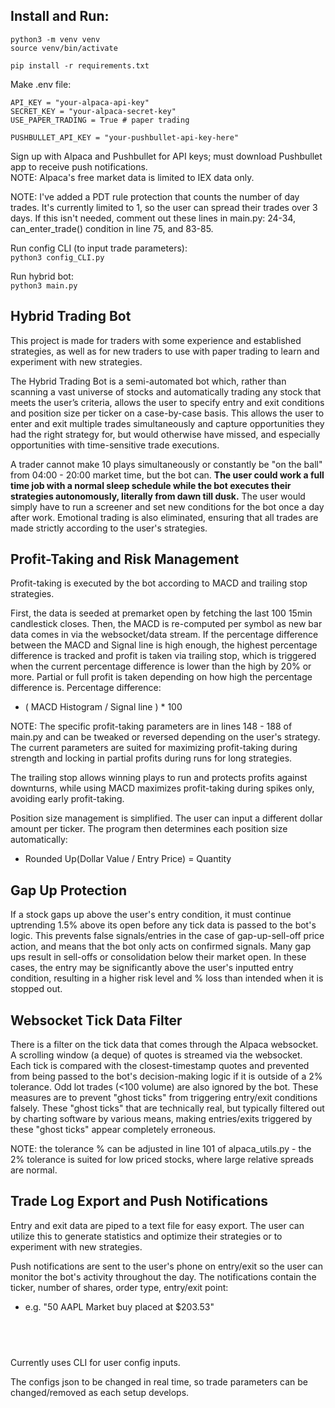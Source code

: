 ## Install and Run:
`python3 -m venv venv`   
`source venv/bin/activate`

`pip install -r requirements.txt`

Make .env file:
```
API_KEY = "your-alpaca-api-key"
SECRET_KEY = "your-alpaca-secret-key"
USE_PAPER_TRADING = True # paper trading

PUSHBULLET_API_KEY = "your-pushbullet-api-key-here"
```
Sign up with Alpaca and Pushbullet for API keys; must download Pushbullet app to receive push notifications.   
NOTE: Alpaca's free market data is limited to IEX data only.   

NOTE: I've added a PDT rule protection that counts the number of day trades. It's currently limited to 1, so the user can spread their trades over 3 days. If this isn't needed, comment out these lines in main.py: 24-34, can_enter_trade() condition in line 75, and 83-85.   

Run config CLI (to input trade parameters):   
`python3 config_CLI.py`

Run hybrid bot:   
`python3 main.py`

## Hybrid Trading Bot
This project is made for traders with some experience and established strategies, as well as for new traders to use with paper trading to learn and experiment with new strategies. 

The Hybrid Trading Bot is a semi-automated bot which, rather than scanning a vast universe of stocks and automatically trading any stock that meets the user’s criteria, allows the user to specify entry and exit conditions and position size per ticker on a case-by-case basis. This allows the user to enter and exit multiple trades simultaneously and capture opportunities they had the right strategy for, but would otherwise have missed, and especially opportunities with time-sensitive trade executions. 

A trader cannot make 10 plays simultaneously or constantly be "on the ball" from 04:00 - 20:00 market time, but the bot can. **The user could work a full time job with a normal sleep schedule while the bot executes their strategies autonomously, literally from dawn till dusk.** The user would simply have to run a screener and set new conditions for the bot once a day after work. Emotional trading is also eliminated, ensuring that all trades are made strictly according to the user's strategies.

## Profit-Taking and Risk Management
Profit-taking is executed by the bot according to MACD and trailing stop strategies. 

First, the data is seeded at premarket open by fetching the last 100 15min candlestick closes. Then, the MACD is re-computed per symbol as new bar data comes in via the websocket/data stream. If the percentage difference between the MACD and Signal line is high enough, the highest percentage difference is tracked and profit is taken via trailing stop, which is triggered when the current percentage difference is lower than the high by 20% or more. Partial or full profit is taken depending on how high the percentage difference is. Percentage difference:
- ( MACD Histogram / Signal line ) * 100

NOTE: The specific profit-taking parameters are in lines 148 - 188 of main.py and can be tweaked or reversed depending on the user's strategy. The current parameters are suited for maximizing profit-taking during strength and locking in partial profits during runs for long strategies. 

The trailing stop allows winning plays to run and protects profits against downturns, while using MACD maximizes profit-taking during spikes only, avoiding early profit-taking.

Position size management is simplified. The user can input a different dollar amount per ticker. The program then determines each position size automatically: 
- Rounded Up(Dollar Value / Entry Price) = Quantity

## Gap Up Protection
If a stock gaps up above the user's entry condition, it must continue uptrending 1.5% above its open before any tick data is passed to the bot's logic. This prevents false signals/entries in the case of gap-up-sell-off price action, and means that the bot only acts on confirmed signals. Many gap ups result in sell-offs or consolidation below their market open. In these cases, the entry may be significantly above the user's inputted entry condition, resulting in a higher risk level and % loss than intended when it is stopped out.

## Websocket Tick Data Filter
There is a filter on the tick data that comes through the Alpaca websocket. A scrolling window (a deque) of quotes is streamed via the websocket. Each tick is compared with the closest-timestamp quotes and prevented from being passed to the bot's decision-making logic if it is outside of a 2% tolerance. Odd lot trades (<100 volume) are also ignored by the bot. These measures are to prevent "ghost ticks" from triggering entry/exit conditions falsely. These "ghost ticks" that are technically real, but typically filtered out by charting software by various means, making entries/exits triggered by these "ghost ticks" appear completely erroneous.

NOTE: the tolerance % can be adjusted in line 101 of alpaca_utils.py - the 2% tolerance is suited for low priced stocks, where large relative spreads are normal.

## Trade Log Export and Push Notifications
Entry and exit data are piped to a text file for easy export. The user can utilize this to generate statistics and optimize their strategies or to experiment with new strategies.

Push notifications are sent to the user's phone on entry/exit so the user can monitor the bot's activity throughout the day. The notifications contain the ticker, number of shares, order type, entry/exit point:
- e.g. "50 AAPL Market buy placed at $203.53"


&nbsp;
---
Currently uses CLI for user config inputs.   

The configs json to be changed in real time, so trade parameters can be changed/removed as each setup develops.
